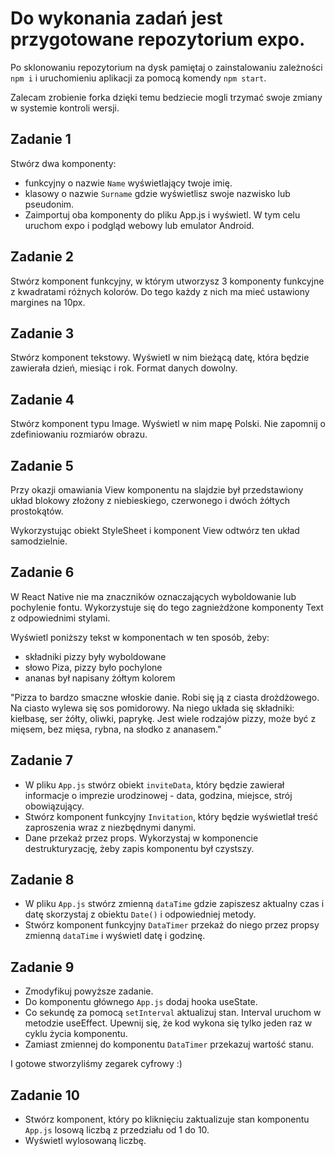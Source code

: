 # Do wykonania zadań jest przygotowane repozytorium expo. 
Po sklonowaniu repozytorium na dysk pamiętaj o zainstalowaniu zależności `npm i` 
i uruchomieniu aplikacji za pomocą komendy `npm start`.

Zalecam zrobienie forka dzięki temu bedziecie mogli trzymać swoje zmiany w systemie kontroli wersji.

## Zadanie 1

Stwórz dwa komponenty:

- funkcyjny o nazwie `Name` wyświetlający twoje imię.
- klasowy o nazwie `Surname` gdzie wyświetlisz swoje nazwisko lub pseudonim.
- Zaimportuj oba komponenty do pliku App.js i wyświetl. W tym celu uruchom expo i podgląd webowy lub emulator Android.

## Zadanie 2

Stwórz komponent funkcyjny, w którym utworzysz 3 komponenty funkcyjne z kwadratami różnych kolorów. 
Do tego każdy z nich ma mieć ustawiony margines na 10px.

## Zadanie 3

Stwórz komponent tekstowy. Wyświetl w nim bieżącą datę, która będzie zawierała dzień, miesiąc i rok. 
Format danych dowolny.

## Zadanie 4

Stwórz komponent typu Image. Wyświetl w nim mapę Polski. Nie zapomnij o zdefiniowaniu rozmiarów obrazu.

## Zadanie 5

Przy okazji omawiania View komponentu na slajdzie był przedstawiony układ blokowy złożony 
z niebieskiego, czerwonego i dwóch żółtych prostokątów.

Wykorzystując obiekt StyleSheet i komponent View odtwórz ten układ samodzielnie.

## Zadanie 6

W React Native nie ma znaczników oznaczających wyboldowanie lub pochylenie fontu. 
Wykorzystuje się do tego zagnieżdżone komponenty Text z odpowiednimi stylami.

Wyświetl poniższy tekst w komponentach w ten sposób, żeby:

- składniki pizzy były wyboldowane
- słowo Piza, pizzy było pochylone
- ananas był napisany żółtym kolorem

"Pizza to bardzo smaczne włoskie danie. Robi się ją z ciasta drożdżowego. 
Na ciasto wylewa się sos pomidorowy. 
Na niego układa się składniki: kiełbasę, ser żółty, oliwki, paprykę. 
Jest wiele rodzajów pizzy, może być z mięsem, bez mięsa, rybna, na słodko z ananasem."

## Zadanie 7

- W pliku `App.js` stwórz obiekt `inviteData`, który będzie zawierał informacje o imprezie 
  urodzinowej - data, godzina, miejsce, strój obowiązujący.
- Stwórz komponent funkcyjny `Invitation`, który będzie wyświetlał treść zaproszenia wraz z niezbędnymi danymi.
- Dane przekaż przez props. Wykorzystaj w komponencie destrukturyzację, żeby zapis komponentu był czystszy.

## Zadanie 8

- W pliku `App.js` stwórz zmienną `dataTime` gdzie zapiszesz aktualny czas 
  i datę skorzystaj z obiektu `Date()` i odpowiedniej metody.
- Stwórz komponent funkcyjny `DataTimer` przekaż do niego przez propsy zmienną 
  `dataTime` i wyświetl datę i godzinę.

## Zadanie 9

- Zmodyfikuj powyższe zadanie.
- Do komponentu głównego `App.js` dodaj hooka useState.
- Co sekundę za pomocą `setInterval` aktualizuj stan. Interval uruchom w metodzie useEffect. 
  Upewnij się, że kod wykona się tylko jeden raz w cyklu życia komponentu.
- Zamiast zmiennej do komponentu `DataTimer` przekazuj wartość stanu.

I gotowe stworzyliśmy zegarek cyfrowy :)

## Zadanie 10

- Stwórz komponent, który po kliknięciu zaktualizuje stan komponentu `App.js` losową liczbą z przedziału od 1 do 10.
- Wyświetl wylosowaną liczbę.
